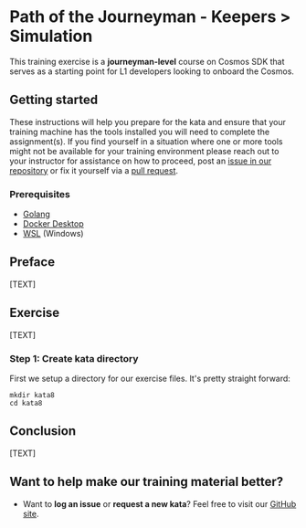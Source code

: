 Path of the Journeyman - Keepers > Simulation
======================================

This training exercise is a **journeyman-level** course on Cosmos SDK that serves as a starting point for L1 developers looking to onboard the Cosmos.

## Getting started
These instructions will help you prepare for the kata and ensure that your training machine has the tools installed you will need to complete the assignment(s). If you find yourself in a situation where one or more tools might not be available for your training environment please reach out to your instructor for assistance on how to proceed, post an [issue in our repository](https://github.com/classic-terra/dojo/issues) or fix it yourself via a [pull request](https://github.com/classic-terra/dojo/pulls).

### Prerequisites
* [Golang](https://go.dev/dl/)
* [Docker Desktop](https://www.docker.com/products/docker-desktop)
* [WSL](https://learn.microsoft.com/en-us/windows/wsl/install) (Windows)

## Preface
[TEXT]

## Exercise
[TEXT]

### Step 1: Create kata directory
First we setup a directory for our exercise files. It's pretty straight forward:

```
mkdir kata8
cd kata8
```

## Conclusion
[TEXT]

## Want to help make our training material better?
 * Want to **log an issue** or **request a new kata**? Feel free to visit our [GitHub site](https://github.com/classic-terra/dojo/issues).
 